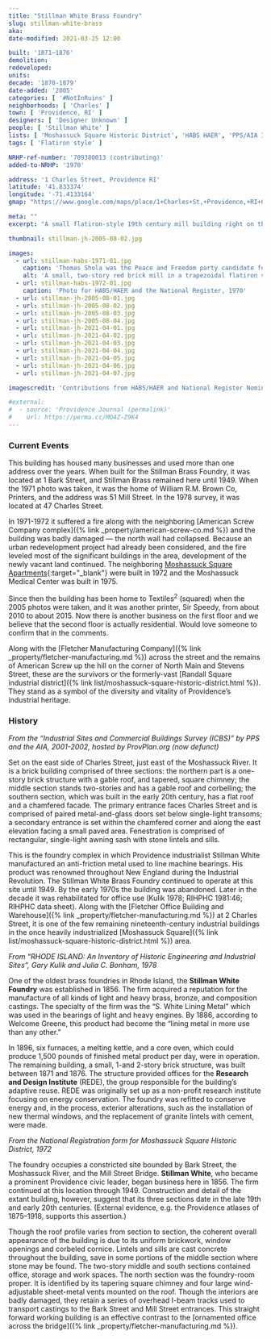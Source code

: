 ```yaml
---
title: "Stillman White Brass Foundry"
slug: stillman-white-brass
aka: 
date-modified: 2021-03-25 12:00

built: '1871–1876'
demolition: 
redeveloped: 
units:
decade: '1870-1879'
date-added: '2005'
categories: [ '#NotInRuins' ]
neighborhoods: [ 'Charles' ]
town: [ 'Providence, RI' ]
designers: [ 'Designer Unknown' ]
people: [ 'Stillman White' ]
lists: [ 'Moshassuck Square Historic District', 'HABS HAER', 'PPS/AIA Industrial Commercial Buildings Survey', 'Inventory of Historic Engineering & Industrial Sites 1978' ]
tags: [ 'Flatiron style' ]

NRHP-ref-number: '709380013 (contributing)'
added-to-NRHP: '1970'

address: '1 Charles Street, Providence RI'
latitude: '41.833374'
longitude: '-71.4133164'
gmap: "https://www.google.com/maps/place/1+Charles+St,+Providence,+RI+02904/@41.833374,-71.4133164,17z/data=!3m1!4b1!4m5!3m4!1s0x89e44519458e3d7d:0x3e45c1838c963682!8m2!3d41.833374!4d-71.4111277"

meta: ""
excerpt: "A small flatiron-style 19th century mill building right on the bank of the Moshassuck River in a formerly dense industrial area"

thumbnail: stillman-jh-2005-08-02.jpg

images:
  - url: stillman-habs-1971-01.jpg
    caption: 'Thomas Shola was the Peace and Freedom party candidate for mayor in 1970. He fell 35,000 votes shy of beating Dooley, who won his third term — Photo by Jack Boucher for HABS/HAER and the National Register, 1972'
    alt: 'A small, two-story red brick mill in a trapezoidal flatiron style. The replacement windows on the west wall are double pane but inoperable. Lintels and sills are simple rectangular cast cement and the roofline features a simple cornice of decorative brickwork.'
  - url: stillman-habs-1972-01.jpg
    caption: 'Photo for HABS/HAER and the National Register, 1970'
  - url: stillman-jh-2005-08-01.jpg
  - url: stillman-jh-2005-08-02.jpg
  - url: stillman-jh-2005-08-03.jpg
  - url: stillman-jh-2005-08-04.jpg
  - url: stillman-jh-2021-04-01.jpg
  - url: stillman-jh-2021-04-02.jpg
  - url: stillman-jh-2021-04-03.jpg
  - url: stillman-jh-2021-04-04.jpg
  - url: stillman-jh-2021-04-05.jpg
  - url: stillman-jh-2021-04-06.jpg
  - url: stillman-jh-2021-04-07.jpg

imagescredit: 'Contributions from HABS/HAER and National Register Nomination forms'

#external:
#  - source: 'Providence Journal (permalink)'
#    url: https://perma.cc/MQ4Z-Z9K4
---
```


### Current Events

This building has housed many businesses and used more than one address over the years. When built for the Stillman Brass Foundry, it was located at 1 Bark Street, and Stillman Brass remained here until 1949. When the 1971 photo was taken, it was the home of William R.M. Brown Co, Printers, and the address was 51 Mill Street. In the 1978 survey, it was located at 47 Charles Street.

In 1971-1972 it suffered a fire along with the neighboring [American Screw Company complex]({% link _property/american-screw-co.md %}) and the building was badly damaged — the north wall had collapsed. Because an urban redevelopment project had already been considered, and the fire leveled most of the significant buildings in the area, development of the newly vacant land continued. The neighboring [Moshassuck Square Apartments](//guide.ppsri.org/property/moshassuck-square-apartments){:target="_blank"} were built in 1972 and the Moshassuck Medical Center was built in 1975. 

Since then the building has been home to Textiles<sup>2</sup> (squared) when the 2005 photos were taken, and it was another printer, Sir Speedy, from about 2010 to about 2015. Now there is another business on the first floor and we believe that the second floor is actually residential. Would love someone to confirm that in the comments. 

Along with the [Fletcher Manufacturing Company]({% link _property/fletcher-manufacturing.md %}) across the street and the remains of American Screw up the hill on the corner of North Main and Stevens Street, these are the survivors or the formerly-vast [Randall Square industrial district]({% link list/moshassuck-square-historic-district.html %}). They stand as a symbol of the diversity and vitality of Providence’s industrial heritage.


### History

_From the “Industrial Sites and Commercial Buildings Survey (ICBS)” by PPS and the AIA, 2001-2002, hosted by ProvPlan.org (now defunct)_

Set on the east side of Charles Street, just east of the Moshassuck River. It is a brick building comprised of three sections: the northern part is a one-story brick structure with a gable roof, and tapered, square chimney; the middle section stands two-stories and has a gable roof and corbelling; the southern section, which was built in the early 20th century, has a flat roof and a chamfered facade. The primary entrance faces Charles Street and is comprised of paired metal-and-glass doors set below single-light transoms; a secondary entrance is set within the chamfered corner and along the east elevation facing a small paved area. Fenestration is comprised of rectangular, single-light awning sash with stone lintels and sills.

This is the foundry complex in which Providence industrialist Stillman White manufactured an anti-friction metal used to line machine bearings. His product was renowned throughout New England during the Industrial Revolution. The Stillman White Brass Foundry continued to operate at this site until 1949. By the early 1970s the building was abandoned. Later in the decade it was rehabilitated for office use (Kulik 1978; RIHPHC 1981:46; RIHPHC data sheet). Along with the [Fletcher Office Building and Warehouse]({% link _property/fletcher-manufacturing.md %}) at 2 Charles Street, it is one of the few remaining nineteenth-century industrial buildings in the once heavily industrialized [Moshassuck Square]({% link list/moshassuck-square-historic-district.html %}) area.


_From “RHODE ISLAND: An Inventory of Historic Engineering and Industrial Sites”, Gary Kulik and Julia C. Bonham, 1978_

One of the oldest brass foundries in Rhode Island, the **Stillman White Foundry** was established in 1856. The firm acquired a reputation for the manufacture of all kinds of light and heavy brass, bronze, and composition castings. The specialty of the firm was the “S. White Lining Metal” which was used in the bearings of light and heavy engines. By 1886, according to Welcome Greene, this product had become the “lining metal in more use than any other.” 

In 1896, six furnaces, a melting kettle, and a core oven, which could produce 1,500 pounds of finished metal product per day, were in operation. The remaining building, a small, 1-and 2-story brick structure, was built between 1871 and 1876. The structure provided offices for the **Research and Design Institute** (REDE), the group responsible for the building’s adaptive reuse. REDE was originally set up as a non-profit research institute focusing on energy conservation. The foundry was refitted to conserve energy and, in the process, exterior alterations, such as the installation of new thermal windows, and the replacement of granite lintels with cement, were made.


_From the National Registration form for Moshassuck Square Historic District, 1972_

The foundry occupies a constricted site bounded by Bark Street, the Moshassuck River, and the Mill Street Bridge. **Stillman White**, who became a prominent Providence civic leader, began business here in 1856. The firm continued at this location through 1949. Construction and detail of the extant building, however, suggest that its three sections date in the late 19th and early 20th centuries. (External evidence, e.g. the Providence atlases of 1875–1918, supports this assertion.) 

Though the roof profile varies from section to section, the coherent overall appearance of the building is due to its uniform brickwork, window openings and corbeled cornice. Lintels and sills are cast concrete throughout the building, save in some portions of the middle section where stone may be found. The two-story middle and south sections contained office, storage and work spaces. The north section was the foundry-room proper. It is identified by its tapering square chimney and four large wind-adjustable sheet-metal vents mounted on the roof. Though the interiors are badly damaged, they retain a series of overhead I-beam tracks used to transport castings to the Bark Street and Mill Street entrances. This straight forward working building is an effective contrast to the [ornamented office across the bridge]({% link _property/fletcher-manufacturing.md %}).
